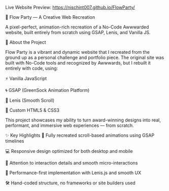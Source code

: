 Live Website Preview: https://nischint007.github.io/FlowParty/

🌊 Flow Party — A Creative Web Recreation

A pixel-perfect, animation-rich recreation of a No-Code Awwwarded website, built entirely from scratch using GSAP, Lenis, and Vanilla JS.

🎨 About the Project

Flow Party is a vibrant and dynamic website that I recreated from the ground up as a personal challenge and portfolio piece. The original site was built with No-Code tools and recognized by Awwwards, but I rebuilt it entirely with code, using:

⚡ Vanilla JavaScript

🌀 GSAP (GreenSock Animation Platform)

🧵 Lenis (Smooth Scroll)

💅 Custom HTML5 & CSS3

This project showcases my ability to turn award-winning designs into real, performant, and immersive web experiences — from scratch.

✨ Key Highlights
🔁 Fully recreated scroll-based animations using GSAP timelines

💻 Responsive design optimized for both desktop and mobile

🧠 Attention to interaction details and smooth micro-interactions

🎯 Performance-first implementation with Lenis.js and smooth UX

🛠️ Hand-coded structure, no frameworks or site builders used

